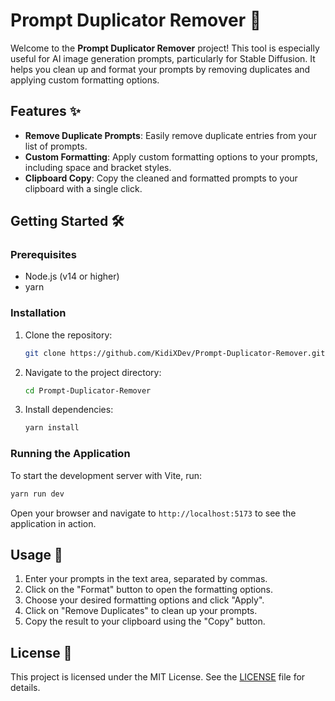 # Prompt Duplicator Remover 🚀

Welcome to the **Prompt Duplicator Remover** project! This tool is especially useful for AI image generation prompts, particularly for Stable Diffusion. It helps you clean up and format your prompts by removing duplicates and applying custom formatting options.

## Features ✨

- **Remove Duplicate Prompts**: Easily remove duplicate entries from your list of prompts.
- **Custom Formatting**: Apply custom formatting options to your prompts, including space and bracket styles.
- **Clipboard Copy**: Copy the cleaned and formatted prompts to your clipboard with a single click.

## Getting Started 🛠️

### Prerequisites

- Node.js (v14 or higher)
- yarn

### Installation

1. Clone the repository:
   ```bash
   git clone https://github.com/KidiXDev/Prompt-Duplicator-Remover.git
   ```
2. Navigate to the project directory:
   ```bash
   cd Prompt-Duplicator-Remover
   ```
3. Install dependencies:
   ```bash
   yarn install
   ```

### Running the Application

To start the development server with Vite, run:

```bash
yarn run dev
```

Open your browser and navigate to `http://localhost:5173` to see the application in action.

## Usage 📖

1. Enter your prompts in the text area, separated by commas.
2. Click on the "Format" button to open the formatting options.
3. Choose your desired formatting options and click "Apply".
4. Click on "Remove Duplicates" to clean up your prompts.
5. Copy the result to your clipboard using the "Copy" button.

## License 📄

This project is licensed under the MIT License. See the [LICENSE](LICENSE) file for details.

